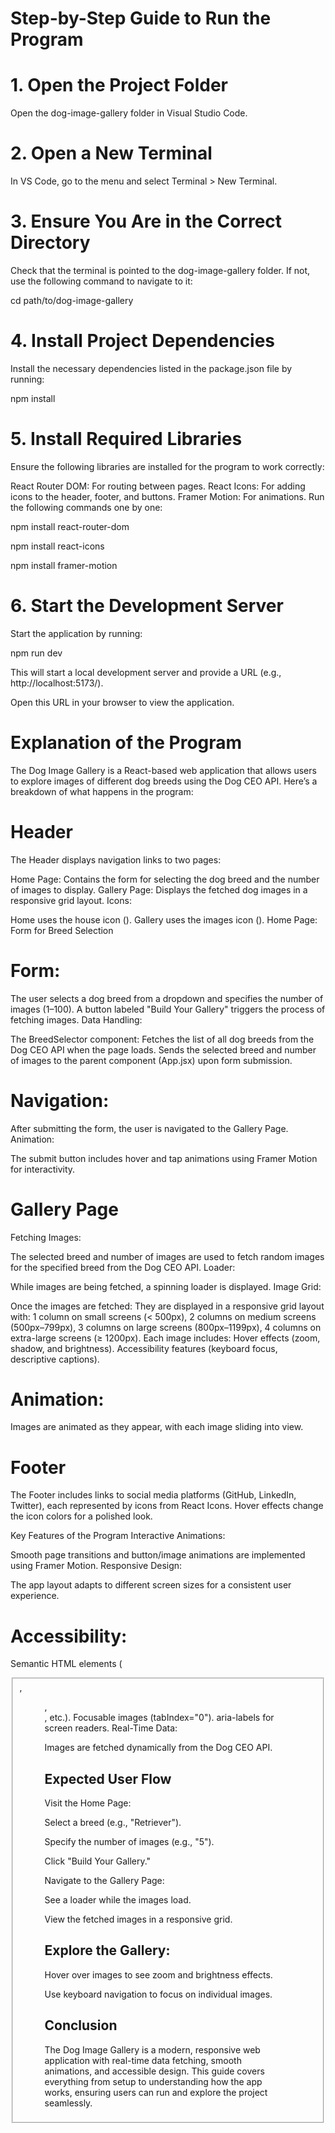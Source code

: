# Step-by-Step Guide to Run the Program

# 1. Open the Project Folder
Open the dog-image-gallery folder in Visual Studio Code.

# 2. Open a New Terminal
In VS Code, go to the menu and select Terminal > New Terminal.

# 3. Ensure You Are in the Correct Directory
Check that the terminal is pointed to the dog-image-gallery folder.
If not, use the following command to navigate to it:

cd path/to/dog-image-gallery

# 4. Install Project Dependencies
Install the necessary dependencies listed in the package.json file by running:

npm install

# 5. Install Required Libraries
Ensure the following libraries are installed for the program to work correctly:

React Router DOM: For routing between pages.
React Icons: For adding icons to the header, footer, and buttons.
Framer Motion: For animations.
Run the following commands one by one:

npm install react-router-dom

npm install react-icons

npm install framer-motion

# 6. Start the Development Server
Start the application by running:

npm run dev

This will start a local development server and provide a URL (e.g., http://localhost:5173/).

Open this URL in your browser to view the application.

# Explanation of the Program
The Dog Image Gallery is a React-based web application that allows users to explore images of different dog breeds using the Dog CEO API. Here’s a breakdown of what happens in the program:

# Header
The Header displays navigation links to two pages:

Home Page: Contains the form for selecting the dog breed and the number of images to display.
Gallery Page: Displays the fetched dog images in a responsive grid layout.
Icons:

Home uses the house icon (<FaHome />).
Gallery uses the images icon (<FaImages />).
Home Page: Form for Breed Selection

# Form:

The user selects a dog breed from a dropdown and specifies the number of images (1–100).
A button labeled "Build Your Gallery" triggers the process of fetching images.
Data Handling:

The BreedSelector component:
Fetches the list of all dog breeds from the Dog CEO API when the page loads.
Sends the selected breed and number of images to the parent component (App.jsx) upon form submission.

# Navigation:

After submitting the form, the user is navigated to the Gallery Page.
Animation:

The submit button includes hover and tap animations using Framer Motion for interactivity.

# Gallery Page

Fetching Images:

The selected breed and number of images are used to fetch random images for the specified breed from the Dog CEO API.
Loader:

While images are being fetched, a spinning loader is displayed.
Image Grid:

Once the images are fetched:
They are displayed in a responsive grid layout with:
1 column on small screens (< 500px),
2 columns on medium screens (500px–799px),
3 columns on large screens (800px–1199px),
4 columns on extra-large screens (≥ 1200px).
Each image includes:
Hover effects (zoom, shadow, and brightness).
Accessibility features (keyboard focus, descriptive captions).

# Animation:

Images are animated as they appear, with each image sliding into view.

# Footer
The Footer includes links to social media platforms (GitHub, LinkedIn, Twitter), each represented by icons from React Icons.
Hover effects change the icon colors for a polished look.

Key Features of the Program
Interactive Animations:

Smooth page transitions and button/image animations are implemented using Framer Motion.
Responsive Design:

The app layout adapts to different screen sizes for a consistent user experience.

# Accessibility:

Semantic HTML elements (<fieldset>, <figure>, <section>, etc.).
Focusable images (tabIndex="0").
aria-labels for screen readers.
Real-Time Data:

Images are fetched dynamically from the Dog CEO API.

# Expected User Flow

Visit the Home Page:

Select a breed (e.g., "Retriever").

Specify the number of images (e.g., "5").

Click "Build Your Gallery."

Navigate to the Gallery Page:

See a loader while the images load.

View the fetched images in a responsive grid.

# Explore the Gallery:

Hover over images to see zoom and brightness effects.

Use keyboard navigation to focus on individual images.

# Conclusion
The Dog Image Gallery is a modern, responsive web application with real-time data fetching, smooth animations, and accessible design. This guide covers everything from setup to understanding how the app works, ensuring users can run and explore the project seamlessly.
